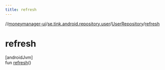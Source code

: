 ```yaml
---
title: refresh
---
```

//[moneymanager-ui](../../../index.html)/[se.tink.android.repository.user](../index.html)/[UserRepository](index.html)/[refresh](refresh.html)



# refresh



[androidJvm]\
fun [refresh](refresh.html)()




